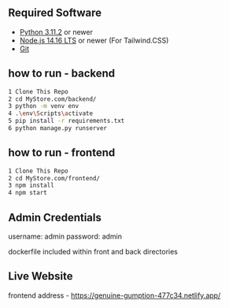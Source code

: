 
## Required Software
- [Python 3.11.2](https://www.python.org/downloads/) or newer
- [Node.js 14.16 LTS](https://nodejs.org/) or newer (For Tailwind.CSS)
- [Git](https://git-scm.com/)


## how to run - backend

```bash
1 Clone This Repo
2 cd MyStore.com/backend/
3 python -m venv env
4 .\env\Scripts\activate
5 pip install -r requirements.txt 
6 python manage.py runserver
```

## how to run - frontend

```bash
1 Clone This Repo
2 cd MyStore.com/frontend/
3 npm install
4 npm start
```

## Admin Credentials
username: admin
password: admin

dockerfile included within front and back directories
	
## Live Website 
frontend address - https://genuine-gumption-477c34.netlify.app/
